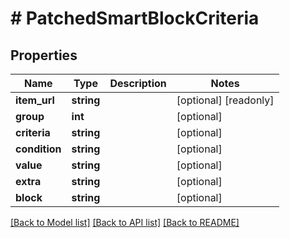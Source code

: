 # # PatchedSmartBlockCriteria

## Properties

Name | Type | Description | Notes
------------ | ------------- | ------------- | -------------
**item_url** | **string** |  | [optional] [readonly]
**group** | **int** |  | [optional]
**criteria** | **string** |  | [optional]
**condition** | **string** |  | [optional]
**value** | **string** |  | [optional]
**extra** | **string** |  | [optional]
**block** | **string** |  | [optional]

[[Back to Model list]](../../README.md#models) [[Back to API list]](../../README.md#endpoints) [[Back to README]](../../README.md)

